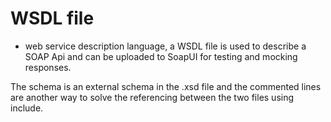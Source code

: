 # WSDL file
- web service description language, a WSDL file is used to describe a SOAP Api and can be uploaded to SoapUI for testing and mocking responses.

The schema is an external schema in the .xsd file and the commented lines are another way to solve the referencing between the two files using include.
